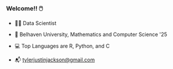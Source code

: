 ### Welcome!! 🖱️

<!--
**tylerjustinjackson/tylerjustinjackson** is a ✨ _special_ ✨ repository because its `README.md` (this file) appears on your GitHub profile.

Here are some ideas to get you started:

-->
- 👨‍🔬 Data Scientist

- 🏫 Belhaven University, Mathematics and Computer Science '25

- 💻 Top Languages are R, Python, and C

- 📬 tylerjustinjackson@gmail.com
